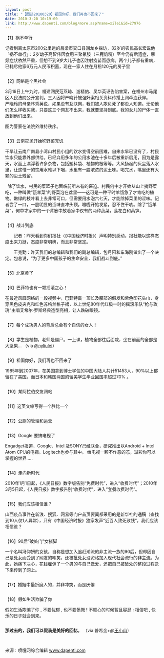 ```yaml
---
layout: post
title: "【图卦20100320】祖国你好，我们再也不回来了"
date: 2010-3-20 10:19:00
link: http://www.dapenti.com/blog/more.asp?name=xilei&id=27976
---
```


<div class="oblog_text" align="left">
<p>
	【1】祸不单行
</p>
<p>
	记者到离太原市200公里远的吕梁市交口县回龙乡採访，32岁的农民高长宏说他「祸不单行」：2岁幼子高智伟因食用三聚氰胺（三鹿奶粉）至今仍有后遗症，尿频症状依然严重，但想不到9岁大儿子也因注射疫苗而患病。两个儿子都有重病，已耗尽他家6万元人民币积蓄，现在一家人住在月租120元的房子里
</p>
<p>
	<img src="../images/7/0/1/701eba50cacd71f75641fc4ad96e3322.jpg" alt=""> 
</p>
<p>
	【2】网络是个黑社会
</p>
<p>
	3月19日上午九时，福建网民范燕琼、游精佑、吴华英诬告陷害案，在福州市马尾区人民法院公开宣判。三人因将严晓铃被强奸案相关资料传播上网牵连获罪。<br>
严晓玲的母亲林秀英说，如果没有互联网，我们被人欺负死了都没人知道。无论他们怎么样收买我，只要这三个网友不出来，我就要坚持到底。我的女儿的尸体一直放到他们出来。
</p>
<p>
	图为警察在法院外维持秩序。
</p>
<p>
	<img src="../images/1/3/b/13bbd3d69041433a2ec59eb7fae390f9.jpg" alt=""> 
</p>
<p>
	【3】云南灾民开始吃野菜充饥
</p>
<p>
	干旱让云南广南县小湾山村民小组的饮水变得空前困难，自来水早已没有了，村民饮水只能靠外部供给。已经弃用多年的公用水池在十多年后被重新启用，因为是露天，水面上漂浮着许多杂物，包括塑料袋、植物的根等等。大风扬起的灰尘落入水里，让这惟一的饮用水难以下咽，水里有一股浓浓的泥土味。喝完水，嘴里还有大颗的尘土残留。
</p>
<p>
	&#160;&#160;除了饮水，村民的菜篮子也面临前所未有的窘迫。村民何中才开始从山上摘野菜吃，一种叫做“饿羊菜”的野菜泡在盆里——这可是一种平时羊饿急了才肯吃的植物。嫩绿的枝叶看上去非常可口，但需要用水泡六七天，才能除掉菜里的涩味。记者尝了一口，一股明显的涩味直冲头顶。喉咙开始发紧，忍不住干咳。除了“饿羊菜”，何中才家中的一个背篓中放着家中仅有的两种蔬菜，莲花白和莴笋。
</p>
<p>
	<img src="../images/8/b/6/8b63e11e4fa49b8ad641abb0c16b5463.jpg" alt=""> 
</p>
<p>
	【4】战斗到底
</p>
<p>
	　　记者：昨天看到你们报社（《中国经济时报》）声明特别感动，报社能以这样态度出来力挺，态度非常明确，而且非常坚定。
</p>
<p>
	　　王克勤：昨天我们的总编辑和我们的副总编辑，包月阳和车海刚做出了一个决定。包总说，“为了更多中国孩子的生命安全，我们战斗到底。”
</p>
<p>
	<img src="../images/7/7/1/7710ac3b0a84915fac004c795ac9903a.jpg" alt=""> 
</p>
<p>
	【5】北京黄了
</p>
<p>
	<img src="../images/5/5/3/553542916a3120ea88954604e42241ab.jpg" alt=""> 
</p>
<p>
	【6】巴菲特也有一颗摇滚之心！
</p>
<p>
	在最近风靡网络的一段视频中，巴菲特戴一顶长及腰部的假发和紫色印花头巾，身穿黑色皮夹克和红色苏格兰格子裙，以上世纪80年代红极一时的摇滚乐队“枪与玫瑰”主唱艾希尔·罗斯经典造型亮相，让人跌破眼镜。
</p>
<p>
	<img src="../images/d/8/d/d8d2904a38a882481f0b58236bca23cf.jpg" alt=""> 
</p>
<p>
	【7】每个成功男人的背后总会有个自信的女人！
</p>
<p>
	<img src="../images/9/d/f/9df7453a816659e6f06bbf143a607e4c.jpg" alt=""> 
</p>
<p>
	【8】学生是植物，老师是僵尸。一上课，植物全部往后面栽，坐在前面的全部是大坚果... （via <a href="http://t.sina.com.cn/n/nyliulei">@nyliulei</a>）
</p>
<p>
	<img src="../images/1/6/8/168f91b92b7556fc88b67773a2c024a6.jpg" alt=""> 
</p>
<p>
	【9】祖国你好，我们再也不回来了
</p>
<p>
	1985年到2007年，在美国拿到博士学位的中国大陆人共计51453人，90%以上都留在了美国。而日本和韩国两国的留美学生毕业回国率超过70% 。
</p>
<p>
	<img src="../images/c/1/2/c122e626ab553a88103db4a0d3458814.jpg" alt=""> 
</p>
<p>
	【10】某阿拉伯交友网站
</p>
<p>
	<img src="../images/4/c/d/4cd339e82e85f2da413a08c0fe3cfedc.jpg" alt=""> 
</p>
<p>
	【11】这英文缩写得一个胜比一个
</p>
<p>
	<img src="../images/b/8/d/b8db641c8108e4cc1f42b5ce197e7b40.jpg" alt=""> 
</p>
<p>
	【12】公厕的管理和运营
</p>
<p>
	<img src="../images/e/a/3/ea35f40cc7a69bf36e465283bdd46576.jpg" alt=""> 
</p>
<p>
	【13】Google 要搞电视了
</p>
<p>
	Engadget报道，Google、Intel 及SONY己经联合，研究推出以Android + Intel Atom CPU的电视。Logitech也参与其中。 给电视一颗不作恶的芯，璇彩你可以掌握的世界.....
</p>
<p>
	<img src="../images/1/9/0/190d57aa8e3e3882d390f5dc74e3dc72.jpg" alt=""> 
</p>
<p>
	【14】走向新时代
</p>
<p>
	2010年1月1日起，《人民日报》数字版告别“免费时代”，进入“收费时代”；2010年3月5日起，《人民日报》数字报告别“收费时代”，进入“套餐收费时代”。
</p>
<p>
	<img src="../images/b/b/6/bb6ac4f7f5179c37b6a024fd844bd8a6.jpg" alt=""> 
</p>
<p>
	【15】我们应该相信谁？
</p>
<p>
	山西疫苗事件在新浪、搜狐、网易等门户首页要闻都采用的是新华社的通稿（查找到10人仅1人异常），只有《中国经济时报》独家发声“近百人致死致残”。我们应该相信谁？
</p>
<p>
	<img src="../images/d/6/6/d665032e612a0347d000fa74d240bd88.jpg" alt=""> 
</p>
<p>
	【16】90后“破处门”女猪脚
</p>
<p>
	一个名叫冯仰妍的女孩，自称是想加入追赶潮流的非主流一族的90后，但却因自己是处女而受到了网友的嘲笑，还被批处女没资格加入现代社会流行的非主流。为此，她痛下决心，花钱雇佣了一个男的与自己做爱，还把自己被破处的整段过程录下来传到了网上。
</p>
<p>
	<img src="../images/a/2/8/a28129c0fd7c94811748fcfee9af311d.jpg" alt=""> 
</p>
<p>
	【17】婚姻中最折磨人的，并非冲突，而是厌倦
</p>
<p>
	<img src="../images/d/5/a/d5af854d647cdf077c3852dc50c9ec11.jpg" alt=""> 
</p>
<p>
	【18】假如生活欺骗了你
</p>
<p>
	假如生活欺骗了你 , 不要忧郁 , 也不要愤慨 ! 不顺心的时候暂且容忍 : 相信吧 , 快乐的日子就会到来。
</p>
<p>
	<img src="../images/d/5/a/d5af854d647cdf077c3852dc50c9ec11.jpg" alt=""> 
</p>
<p>
	<strong>那过去的，我们可以假装是美好的回忆</strong>。 （via:普希金+<a href="http://t.sina.com.cn/n/%E7%8E%8B%E5%B0%8F%E5%B1%B1">@王小山</a>）
</p>
<p>
	&#160;
</p>
<p>
	来源：喷嚏网综合编辑 <a href="http://www.dapenti.com/">www.dapenti.com</a> 
</p>
</div>
